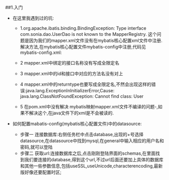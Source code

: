 ##1.入门
- 在这里我遇到过的坑:

    - 1.org.apache.ibatis.binding.BindingException: Type interface com.sonia.dao.UserDao is not known to the MapperRegistry.
    这个问题是因为我们的mapper.xml文件没有在mybatis核心配置xml文件中注册.
    解决方法,在mybatis核心配置文件mybatis-config中注册,代码见mybatis-config.xml:
    
    - 2 mapper.xml中绑定的接口名称没有写成全限定名
    
    - 3 mapper.xml中的id和接口中对应的方法名没有对上
    
    - 4 mapper.xml中的returntype也要写成全限定名,不然会出现这样的错误:java.lang.ExceptionInInitializerError,Cause: java.lang.ClassNotFoundException: Cannot find class: User
    
    - 5 在pom.xml中没有解决 mybatis映射mapper.xml文件不编译的问题-,如果不解决这个,在java文件下的xml是不会被读的.
    
- 如何配置mabatis-config(mybatis核心配置文件)中的datasource:
    - 步骤一 连接数据库:右侧任务栏中点击database,出现的+号选择datasource,在datasource中找到mysql,在general中输入相应的用户名和密码,就可以登陆
    - 步骤二 获取url:连接数据库之后,点击刚刚登陆界面的schemas,在里面找到我们要连接的database,得到这个url,不过url后面还要加上具体的数据库和其他一些参数信息,包括useSSL,useUnicode,characterencoding,最新版好像还要配置时区;
    
    
    

